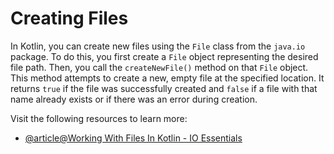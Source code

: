 # Creating Files

In Kotlin, you can create new files using the `File` class from the `java.io` package. To do this, you first create a `File` object representing the desired file path. Then, you call the `createNewFile()` method on that `File` object. This method attempts to create a new, empty file at the specified location. It returns `true` if the file was successfully created and `false` if a file with that name already exists or if there was an error during creation.

Visit the following resources to learn more:

- [@article@Working With Files In Kotlin - IO Essentials](https://www.youtube.com/watch?v=MSeI7XVzrvo)
